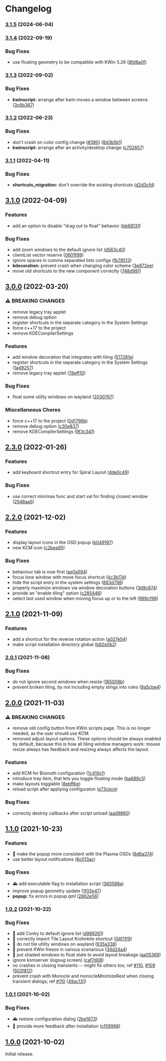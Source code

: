 <!--
  SPDX-FileCopyrightText: none
  SPDX-License-Identifier: MIT
-->

# Changelog

### [3.1.5](https://www.github.com/Bismuth-Forge/bismuth/compare/v3.1.4...v3.1.5) (2024-06-04)

### [3.1.4](https://www.github.com/Bismuth-Forge/bismuth/compare/v3.1.3...v3.1.4) (2022-09-19)


### Bug Fixes

* use floating geometry to be compatible with KWin 5.26 ([8fd8a0f](https://www.github.com/Bismuth-Forge/bismuth/commit/8fd8a0f95eb3101136b4d530f67d40df9d23f35f))

### [3.1.3](https://www.github.com/Bismuth-Forge/bismuth/compare/v3.1.2...v3.1.3) (2022-09-02)


### Bug Fixes

* **kwinscript:** arrange after kwin moves a window between screens ([3c6b367](https://www.github.com/Bismuth-Forge/bismuth/commit/3c6b367a3acdc7726d65b10bfc0706eec23d191a))

### [3.1.2](https://www.github.com/Bismuth-Forge/bismuth/compare/v3.1.1...v3.1.2) (2022-06-23)


### Bug Fixes

* don't crash on color config change ([#380](https://www.github.com/Bismuth-Forge/bismuth/issues/380)) ([8d3b5b1](https://www.github.com/Bismuth-Forge/bismuth/commit/8d3b5b1b100b8597432b7d32ef687451a87d0347))
* **kwinscript:** arrange after an activity/desktop change ([c702857](https://www.github.com/Bismuth-Forge/bismuth/commit/c70285705bf90757b839936211fea00afd788fee))

### [3.1.1](https://www.github.com/Bismuth-Forge/bismuth/compare/v3.1.0...v3.1.1) (2022-04-11)


### Bug Fixes

* **shortcuts_migration:** don't override the existing shortcuts ([d2d3cfd](https://www.github.com/Bismuth-Forge/bismuth/commit/d2d3cfd89b2a908bf3eab5ac95899d70520fe012))

## [3.1.0](https://www.github.com/Bismuth-Forge/bismuth/compare/v3.0.0...v3.1.0) (2022-04-09)


### Features

* add an option to disable "drag out to float" behavior ([bb68131](https://www.github.com/Bismuth-Forge/bismuth/commit/bb68131e1be31b4f920da8c4b7dcb2e42f85b461))


### Bug Fixes

* add zoom windows to the default ignore list ([d563c40](https://www.github.com/Bismuth-Forge/bismuth/commit/d563c4045eeb6e8cc30d2e2d29f635888cdbbd79))
* clientList vector reserve ([0601f99](https://www.github.com/Bismuth-Forge/bismuth/commit/0601f99c5c74a65d4196c7c5514c9d958b4c7418))
* ignore spaces in comma separated lists configs ([fb78513](https://www.github.com/Bismuth-Forge/bismuth/commit/fb7851386b91f3fb29c9c0f5da840c76cc43c3fd))
* **kdecoration:** prevent crash when changing color scheme ([3e872ee](https://www.github.com/Bismuth-Forge/bismuth/commit/3e872eed8dad95398f2ceb85272aebe33f689ce3))
* move old shortcuts to the new component correctly ([748d991](https://www.github.com/Bismuth-Forge/bismuth/commit/748d99174a1b0351966ab962035aad54fee4fb61))

## [3.0.0](https://www.github.com/Bismuth-Forge/bismuth/compare/v2.3.0...v3.0.0) (2022-03-20)


### ⚠ BREAKING CHANGES

* remove legacy tray applet
* remove debug option
* register shortcuts in the separate category in the System Settings
* force c++17 to the project
* remove KDECompilerSettings

### Features

* add window decoration that integrates with tiling ([517281e](https://www.github.com/Bismuth-Forge/bismuth/commit/517281e1587692d70cf0093c9901d192cd776f1d))
* register shortcuts in the separate category in the System Settings ([1a49257](https://www.github.com/Bismuth-Forge/bismuth/commit/1a4925718040b3d0f7bff96bfdae0f63041f1f12))
* remove legacy tray applet ([78eff10](https://www.github.com/Bismuth-Forge/bismuth/commit/78eff105122b968e298c918a79976a4d280104a8))


### Bug Fixes

* float some utility windows on wayland ([2030767](https://www.github.com/Bismuth-Forge/bismuth/commit/2030767dd03518a1296376890ad03bbb85d3ffdb))


### Miscellaneous Chores

* force c++17 to the project ([0d1796b](https://www.github.com/Bismuth-Forge/bismuth/commit/0d1796b1d836191e6b9f2df703b660c02f076a3c))
* remove debug option ([c30e837](https://www.github.com/Bismuth-Forge/bismuth/commit/c30e8377b9524e84347b2e1875f4b0fafb1fab0d))
* remove KDECompilerSettings ([9f3c341](https://www.github.com/Bismuth-Forge/bismuth/commit/9f3c341f2cbc090a6581f83553bc5f1f8934d679))

## [2.3.0](https://www.github.com/Bismuth-Forge/bismuth/compare/v2.2.0...v2.3.0) (2022-01-26)


### Features

* add keyboard shortcut entry for Spiral Layout ([dde0c49](https://www.github.com/Bismuth-Forge/bismuth/commit/dde0c499ab6d556ef1f68a8493bd5072392a1a68))


### Bug Fixes

* use correct min/max func and start val for finding closest window ([2548aa5](https://www.github.com/Bismuth-Forge/bismuth/commit/2548aa5dbd0ebc6bdc7118cc8b301dc0b8d13cb3))

## [2.2.0](https://www.github.com/Bismuth-Forge/bismuth/compare/v2.1.0...v2.2.0) (2021-12-02)


### Features

* display layout icons in the OSD popup ([b049197](https://www.github.com/Bismuth-Forge/bismuth/commit/b0491978fdd3bca83a8a7fe0f393965a76d378cc))
* new KCM icon ([c2bea95](https://www.github.com/Bismuth-Forge/bismuth/commit/c2bea9547e1bcb223efd48a581c6f257b98783eb))


### Bug Fixes

* behaviour tab is now first ([ae0a594](https://www.github.com/Bismuth-Forge/bismuth/commit/ae0a594bb89e3d253dbd3f6bf5be88c09167e689))
* focus lone window with move focus shortcut ([4c3b17d](https://www.github.com/Bismuth-Forge/bismuth/commit/4c3b17d492a787e84ec823fdd8d472c82536c641))
* hide the script entry in the system settings ([883d798](https://www.github.com/Bismuth-Forge/bismuth/commit/883d79858f44322ae52e8943fb369943772784b6))
* properly maximize windows via window decoration buttons ([3d9c874](https://www.github.com/Bismuth-Forge/bismuth/commit/3d9c874439fd0d28a63f71d5410a53547735840e))
* provide an "enable tiling" option ([c285446](https://www.github.com/Bismuth-Forge/bismuth/commit/c2854466cca76067c036dd523c327d254f801cc8))
* select last used window when moving focus up or to the left ([969cf96](https://www.github.com/Bismuth-Forge/bismuth/commit/969cf96e8da5828a2fd2789faec324271225da7e))

## [2.1.0](https://www.github.com/Bismuth-Forge/bismuth/compare/v2.0.1...v2.1.0) (2021-11-09)


### Features

* add a shortcut for the reverse rotation action ([a027e54](https://www.github.com/Bismuth-Forge/bismuth/commit/a027e5467f870e6f8b6b046d4d8e3477ea6dca8d))
* make script installation directory global ([b82e0b2](https://www.github.com/Bismuth-Forge/bismuth/commit/b82e0b270698539a510a617c3736d60d1450359f))

### [2.0.1](https://www.github.com/Bismuth-Forge/bismuth/compare/v2.0.0...v2.0.1) (2021-11-08)


### Bug Fixes

* do not ignore second windows when resize ([165008b](https://www.github.com/Bismuth-Forge/bismuth/commit/165008b9ac755bf312096ea45ac2ef303fb42e3a))
* prevent broken tiling, by not including empty stings into rules ([9a5cbe4](https://www.github.com/Bismuth-Forge/bismuth/commit/9a5cbe498cfc32e7ae1612cabce0e173e9e55c28))

## [2.0.0](https://www.github.com/Bismuth-Forge/bismuth/compare/v1.1.0...v2.0.0) (2021-11-03)


### ⚠ BREAKING CHANGES

* remove old config button from KWin scripts page. This is no longer needed, as the user should use KCM.
* removed adjust layout options. These options should be always enabled by default, because this is how all tiling window managers work: mouse resize always has feedback and resizing always affects the layout.

### Features

* add KCM for Bismuth configuration ([1c410cf](https://www.github.com/Bismuth-Forge/bismuth/commit/1c410cf1c759d707596a42214489dbe36bd52278))
* introduce tray item, that lets you toggle floating mode ([ba689c5](https://www.github.com/Bismuth-Forge/bismuth/commit/ba689c5ff099c3263384395cfaa737a14e158b90))
* make layouts togglable ([8ebffbe](https://www.github.com/Bismuth-Forge/bismuth/commit/8ebffbe639efcf1cfec5addad29e2777d1bbd5d2))
* reload script after applying configuraton ([e73cbce](https://www.github.com/Bismuth-Forge/bismuth/commit/e73cbce4c8af5ab308634972409b4f7f87e95085))

### Bug Fixes

* correctly destroy callbacks after script unload ([aad9860](https://www.github.com/Bismuth-Forge/bismuth/commit/aad986096273bc9d66ef7098c1c32b725a120902))

## [1.1.0](https://www.github.com/gikari/bismuth/compare/v1.0.2...v1.1.0) (2021-10-23)


### Features

* :lipstick: make the popup more consistent with the Plasma OSDs ([8d6a374](https://www.github.com/gikari/bismuth/commit/8d6a3747e640c4bd418e361b342f1cb0745a3ff0))
* use better layout notifications ([8c013ac](https://www.github.com/gikari/bismuth/commit/8c013ac7bc8d293c81c1f14f03c2147d47d43703))


### Bug Fixes

* :ambulance: add executable flag to installation script ([360588a](https://www.github.com/gikari/bismuth/commit/360588ad216d364a81d518e020e5fe37b6365ccc))
* improve popup geometry update ([1f02e47](https://www.github.com/gikari/bismuth/commit/1f02e47a37fa0771f10e31e6e7f2e5d2cb9419db))
* **popup:** fix errors in popup.qml ([2862e56](https://www.github.com/gikari/bismuth/commit/2862e56194fc37308224caf5fe826c76a59e088c))

### [1.0.2](https://www.github.com/gikari/bismuth/compare/v1.0.1...v1.0.2) (2021-10-22)


### Bug Fixes

* :bug: add Conky to default ignore list ([d989261](https://www.github.com/gikari/bismuth/commit/d989261d82ed75781b59322402beb6c3916d09ce))
* :bug: correctly import Tile Layout Krohnkite shortcut ([04f11f9](https://www.github.com/gikari/bismuth/commit/04f11f98c31ce63adb6c09a06da95377b01defba))
* :bug: do not tile utility windows on wayland ([935a338](https://www.github.com/gikari/bismuth/commit/935a33820b20ab4c4b68dd797b62a64947cb9e0c))
* :bug: prevent KWin freeze in various scenarious ([34d24a4](https://www.github.com/gikari/bismuth/commit/34d24a4cb6494ea5bf29305462a1243ab143dc0c))
* :bug: put shaded windows to float state to avoid layout breakage ([aa05369](https://www.github.com/gikari/bismuth/commit/aa053694aac927184ee17fdbe39b9f8a550b129c))
* ignore ksmserver (logoug screen) ([caf7d08](https://www.github.com/gikari/bismuth/commit/caf7d080d94776defbb4e2dfe9cf0e5ff7f00a31))
* no crashes in closing transients -- might fix others too; ref [#110](https://www.github.com/gikari/bismuth/issues/110), [#109](https://www.github.com/gikari/bismuth/issues/109) ([502f812](https://www.github.com/gikari/bismuth/commit/502f8120815ce4a6b1d40ac1e79e046b0fc59624))
* prevent crash with Monocle and monocleMinimizeRest when closing transient dialogs; ref [#110](https://www.github.com/gikari/bismuth/issues/110) ([49ac131](https://www.github.com/gikari/bismuth/commit/49ac131044f5202069f2202dea5ca0cd16a5257b))

### [1.0.1](https://www.github.com/gikari/bismuth/compare/v1.0.0...v1.0.1) (2021-10-02)


### Bug Fixes

* :ambulance: restore configuration dialog ([2be1673](https://www.github.com/gikari/bismuth/commit/2be1673c41eafef2666a6265335b39159f916903))
* :memo: provide more feedback after installation ([cf59968](https://www.github.com/gikari/bismuth/commit/cf59968dcaf3cf2df92541897824886b9d0fd4d5))

## [1.0.0](https://www.github.com/gikari/bismuth/compare/v1.0.0-beta...v1.0.0) (2021-10-02)

Initial release.
